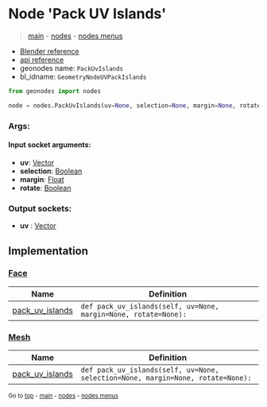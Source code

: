 # Node 'Pack UV Islands'

> [main](../structure.md) - [nodes](nodes.md) - [nodes menus](nodes_menus.md)

- [Blender reference](https://docs.blender.org/manual/en/latest/modeling/geometry_nodes/uv/pack_uv_islands.html)
- [api reference](https://docs.blender.org/api/current/bpy.types.GeometryNodeUVPackIslands.html)
- geonodes name: `PackUvIslands`
- bl_idname: `GeometryNodeUVPackIslands`

```python
from geonodes import nodes

node = nodes.PackUvIslands(uv=None, selection=None, margin=None, rotate=None)
```

### Args:

#### Input socket arguments:

- **uv**: [Vector](Vector.md)
- **selection**: [Boolean](Boolean.md)
- **margin**: [Float](Float.md)
- **rotate**: [Boolean](Boolean.md)

### Output sockets:

- **uv** : [Vector](Vector.md)

## Implementation

### [Face](Face.md)

| Name | Definition |
|------|------------|
 | [pack_uv_islands](Face.md#pack_uv_islands) | `def pack_uv_islands(self, uv=None, margin=None, rotate=None):` |

### [Mesh](Mesh.md)

| Name | Definition |
|------|------------|
 | [pack_uv_islands](Mesh.md#pack_uv_islands) | `def pack_uv_islands(self, uv=None, selection=None, margin=None, rotate=None):` |

<sub>Go to [top](#node-{wnode.bnode.name}) - [main](../structure.md) - [nodes](nodes.md) - [nodes menus](nodes_menus.md)</sub>

